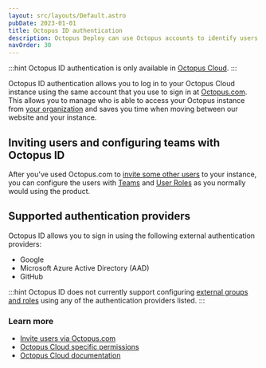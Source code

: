 ```yaml
---
layout: src/layouts/Default.astro
pubDate: 2023-01-01
title: Octopus ID authentication
description: Octopus Deploy can use Octopus accounts to identify users.
navOrder: 30
---
```


:::hint
Octopus ID authentication is only available in [Octopus Cloud](/docs/octopus-cloud/).
:::

Octopus ID authentication allows you to log in to your Octopus Cloud instance using the same account that you use to sign in at [Octopus.com](https://Octopus.com). This allows you to manage who is able to access your Octopus instance from [your organization](https://Octopus.com/organization/) and saves you time when moving between our website and your instance.

## Inviting users and configuring teams with Octopus ID

After you've used Octopus.com to [invite some other users](/docs/octopus-cloud/index.md#OctopusCloud-Invitingusers) to your instance, you can configure the users with [Teams](/docs/security/users-and-teams/) and [User Roles](/docs/security/users-and-teams/user-roles/) as you normally would using the product.

## Supported authentication providers

Octopus ID allows you to sign in using the following external authentication providers:

- Google
- Microsoft Azure Active Directory (AAD)
- GitHub

:::hint
Octopus ID does not currently support configuring [external groups and roles](/docs/security/users-and-teams/external-groups-and-roles/) using any of the authentication providers listed.
:::

### Learn more

- [Invite users via Octopus.com](/docs/octopus-cloud/index.md#OctopusCloud-Invitingusers)
- [Octopus Cloud specific permissions](/docs/octopus-cloud/permissions/)
- [Octopus Cloud documentation](/docs/octopus-cloud/)